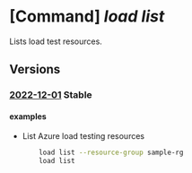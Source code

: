 # [Command] _load list_

Lists load test resources.

## Versions

### [2022-12-01](/Resources/mgmt-plane/L3N1YnNjcmlwdGlvbnMve30vcHJvdmlkZXJzL21pY3Jvc29mdC5sb2FkdGVzdHNlcnZpY2UvbG9hZHRlc3Rz/2022-12-01.xml) **Stable**

<!-- mgmt-plane /subscriptions/{}/providers/microsoft.loadtestservice/loadtests 2022-12-01 -->
<!-- mgmt-plane /subscriptions/{}/resourcegroups/{}/providers/microsoft.loadtestservice/loadtests 2022-12-01 -->

#### examples

- List Azure load testing resources
    ```bash
        load list --resource-group sample-rg
        load list
    ```
